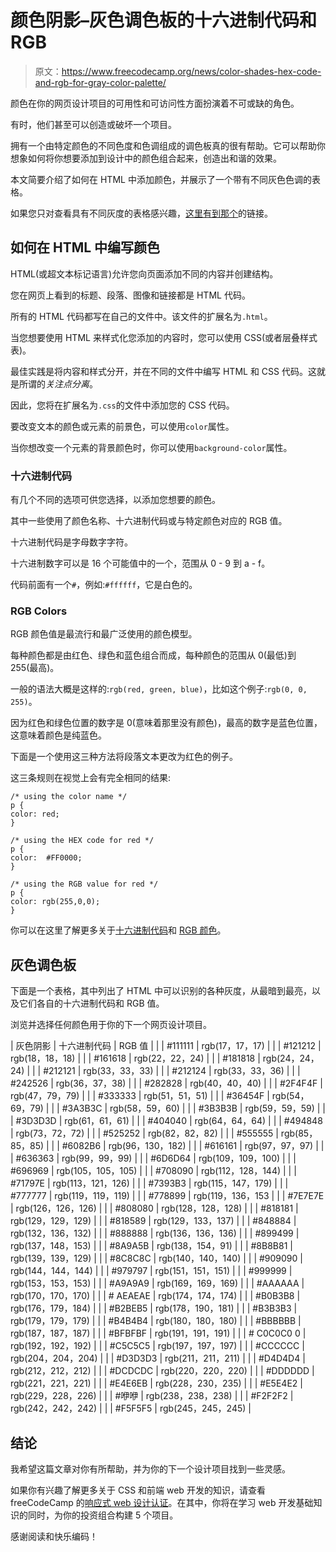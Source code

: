 # 颜色阴影–灰色调色板的十六进制代码和 RGB

> 原文：<https://www.freecodecamp.org/news/color-shades-hex-code-and-rgb-for-gray-color-palette/>

颜色在你的网页设计项目的可用性和可访问性方面扮演着不可或缺的角色。

有时，他们甚至可以创造或破坏一个项目。

拥有一个由特定颜色的不同色度和色调组成的调色板真的很有帮助。它可以帮助你想象如何将你想要添加到设计中的颜色组合起来，创造出和谐的效果。

本文简要介绍了如何在 HTML 中添加颜色，并展示了一个带有不同灰色色调的表格。

如果您只对查看具有不同灰度的表格感兴趣，[这里有到那个](#table)的链接。

## 如何在 HTML 中编写颜色

HTML(或超文本标记语言)允许您向页面添加不同的内容并创建结构。

您在网页上看到的标题、段落、图像和链接都是 HTML 代码。

所有的 HTML 代码都写在自己的文件中。该文件的扩展名为`.html`。

当您想要使用 HTML 来样式化您添加的内容时，您可以使用 CSS(或者层叠样式表)。

最佳实践是将内容和样式分开，并在不同的文件中编写 HTML 和 CSS 代码。这就是所谓的*关注点分离*。

因此，您将在扩展名为`.css`的文件中添加您的 CSS 代码。

要改变文本的颜色或元素的前景色，可以使用`color`属性。

当你想改变一个元素的背景颜色时，你可以使用`background-color`属性。

### 十六进制代码

有几个不同的选项可供您选择，以添加您想要的颜色。

其中一些使用了颜色名称、十六进制代码或与特定颜色对应的 RGB 值。

十六进制代码是字母数字字符。

十六进制数字可以是 16 个可能值中的一个，范围从 0 - 9 到 a - f。

代码前面有一个`#`，例如:`#ffffff`，它是白色的。

### RGB Colors

RGB 颜色值是最流行和最广泛使用的颜色模型。

每种颜色都是由红色、绿色和蓝色组合而成，每种颜色的范围从 0(最低)到 255(最高)。

一般的语法大概是这样的:`rgb(red, green, blue)`，比如这个例子:`rgb(0, 0, 255)`。

因为红色和绿色位置的数字是 0(意味着那里没有颜色)，最高的数字是蓝色位置，这意味着颜色是纯蓝色。

下面是一个使用这三种方法将段落文本更改为红色的例子。

这三条规则在视觉上会有完全相同的结果:

```
/* using the color name */
p {
color: red;
}

/* using the HEX code for red */
p {
color:	#FF0000;
}

/* using the RGB value for red */
p {
color: rgb(255,0,0);
} 
```

你可以在这里了解更多关于[十六进制代码](https://www.freecodecamp.org/news/how-hex-code-colors-work-how-to-choose-colors-without-a-color-picker/)和 [RGB 颜色](https://www.freecodecamp.org/news/rgb-color-html-and-css-guide/)。

## 灰色调色板

下面是一个表格，其中列出了 HTML 中可以识别的各种灰度，从最暗到最亮，以及它们各自的十六进制代码和 RGB 值。

浏览并选择任何颜色用于你的下一个网页设计项目。

| 灰色阴影 | 十六进制代码 | RGB 值 |
|  | #111111 | rgb(17，17，17) |
|  | #121212 | rgb(18，18，18) |
|  | #161618 | rgb(22，22，24) |
|  | #181818 | rgb(24，24，24) |
|  | #212121 | rgb(33，33，33) |
|  | #212124 | rgb(33，33，36) |
|  | #242526 | rgb(36，37，38) |
|  | #282828 | rgb(40，40，40) |
|  | #2F4F4F | rgb(47，79，79) |
|  | #333333 | rgb(51，51，51) |
|  | #36454F | rgb(54，69，79) |
|  | #3A3B3C | rgb(58，59，60) |
|  | #3B3B3B | rgb(59，59，59) |
|  | #3D3D3D | rgb(61，61，61) |
|  | #404040 | rgb(64，64，64) |
|  | #494848 | rgb(73，72，72) |
|  | #525252 | rgb(82，82，82) |
|  | #555555 | rgb(85，85，85) |
|  | #6082B6 | rgb(96，130，182) |
|  | #616161 | rgb(97，97，97) |
|  | #636363 | rgb(99，99，99) |
|  | #6D6D64 | rgb(109，109，100) |
|  | #696969 | rgb(105，105，105) |
|  | #708090 | rgb(112，128，144) |
|  | #71797E | rgb(113，121，126) |
|  | #7393B3 | rgb(115，147，179) |
|  | #777777 | rgb(119，119，119) |
|  | #778899 | rgb(119，136，153 |
|  | #7E7E7E | rgb(126，126，126) |
|  | #808080 | rgb(128，128，128) |
|  | #818181 | rgb(129，129，129) |
|  | #818589 | rgb(129，133，137) |
|  | #848884 | rgb(132，136，132) |
|  | #888888 | rgb(136，136，136) |
|  | #899499 | rgb(137，148，153) |
|  | #8A9A5B | rgb(138，154，91) |
|  | #8B8B81 | rgb(139，139，129) |
|  | #8C8C8C | rgb(140，140，140) |
|  | #909090 | rgb(144，144，144) |
|  | #979797 | rgb(151，151，151) |
|  | #999999 | rgb(153，153，153) |
|  | #A9A9A9 | rgb(169，169，169) |
|  | #AAAAAA | rgb(170，170，170) |
|  | # AEAEAE | rgb(174，174，174) |
|  | #B0B3B8 | rgb(176，179，184) |
|  | #B2BEB5 | rgb(178，190，181) |
|  | #B3B3B3 | rgb(179，179，179) |
|  | #B4B4B4 | rgb(180，180，180) |
|  | #BBBBBB | rgb(187，187，187) |
|  | #BFBFBF | rgb(191，191，191) |
|  | # C0C0C0 0 | rgb(192，192，192) |
|  | #C5C5C5 | rgb(197，197，197) |
|  | #CCCCCC | rgb(204，204，204) |
|  | #D3D3D3 | rgb(211，211，211) |
|  | #D4D4D4 | rgb(212，212，212) |
|  | #DCDCDC | rgb(220，220，220) |
|  | #DDDDDD | rgb(221，221，221) |
|  | #E4E6EB | rgb(228，230，235) |
|  | #E5E4E2 | rgb(229，228，226) |
|  | #咿咿 | rgb(238，238，238) |
|  | #F2F2F2 | rgb(242，242，242) |
|  | #F5F5F5 | rgb(245，245，245) |

## 结论

我希望这篇文章对你有所帮助，并为你的下一个设计项目找到一些灵感。

如果你有兴趣了解更多关于 CSS 和前端 web 开发的知识，请查看 freeCodeCamp 的[响应式 web 设计认证](https://www.freecodecamp.org/learn/responsive-web-design/)。在其中，你将在学习 web 开发基础知识的同时，为你的投资组合构建 5 个项目。

感谢阅读和快乐编码！